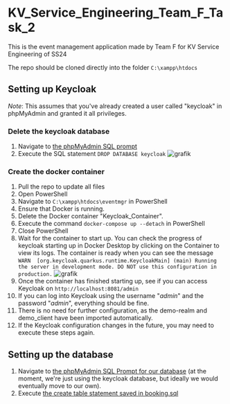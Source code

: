 # KV_Service_Engineering_Team_F_Task_2
This is the event management application made by Team F for KV Service Engineering of SS24

The repo should be cloned directly into the folder ```C:\xampp\htdocs```

## Setting up Keycloak
*Note*: This assumes that you've already created a user called "keycloak" in phpMyAdmin and granted it all privileges.

### Delete the keycloak database
1) Navigate to [the phpMyAdmin SQL prompt](http://localhost/phpmyadmin/index.php?route=/server/sql)
2) Execute the SQL statement ```DROP DATABASE keycloak```
![grafik](https://github.com/k12119624/eventmgr/assets/122382776/513b99a9-763c-4faa-9143-795ff83f2e32)

### Create the docker container
1) Pull the repo to update all files
2) Open PowerShell
3) Navigate to ```C:\xampp\htdocs\eventmgr``` in PowerShell
4) Ensure that Docker is running.
5) Delete the Docker container "Keycloak_Container".
6) Execute the command ```docker-compose up --detach``` in PowerShell
7) Close PowerShell
8) Wait for the container to start up. You can check the progress of keycloak starting up in Docker Desktop by clicking on the Container to view its logs. The container is ready when you can see the message ```WARN  [org.keycloak.quarkus.runtime.KeycloakMain] (main) Running the server in development mode. DO NOT use this configuration in production.```
![grafik](https://github.com/k12119624/eventmgr/assets/122382776/b143dc0d-1581-43a3-a7a5-b7bda528b0ee)
9) Once the container has finished starting up, see if you can access Keycloak on ```http://localhost:8081/admin```
10) If you can log into Keycloak using the username "_admin_" and the password "_admin_", everything should be fine.
11) There is no need for further configuration, as the demo-realm and demo_client have been imported automatically.
12) If the Keycloak configuration changes in the future, you may need to execute these steps again.

## Setting up the database
1) Navigate to [the phpMyAdmin SQL Prompt for our database](http://localhost/phpmyadmin/index.php?route=/database/sql&db=keycloak) (at the moment, we're just using the keycloak database, but ideally we would eventually move to our own).
2) Execute [the create table statement saved in booking.sql](https://github.com/k12119624/eventmgr/blob/main/booking.sql)
